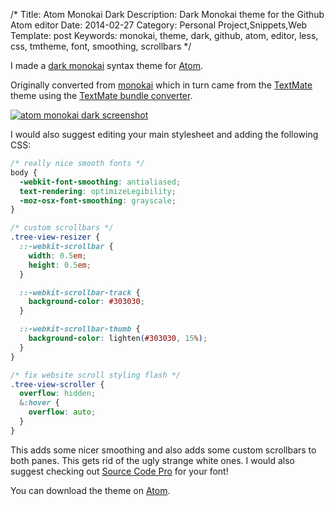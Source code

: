 /*
Title: Atom Monokai Dark
Description: Dark Monokai theme for the Github Atom editor
Date: 2014-02-27
Category: Personal Project,Snippets,Web
Template: post
Keywords: monokai, theme, dark, github, atom, editor, less, css, tmtheme, font, smoothing, scrollbars
*/

I made a [dark monokai](http://atom.io/packages/monokai-dark) syntax theme for [Atom](http://atom.io/).

Originally converted from [monokai](https://github.com/kevinsawicki/monokai) which in turn came from the [TextMate](http://www.monokai.nl/blog/wp-content/asdev/Monokai.tmTheme) theme using the [TextMate bundle converter](http://atom.io/docs/latest/converting-a-text-mate-theme).

<div class="center">
  <a href="http://ohdoylerules.com/content/images/atom-monokai-dark.png" target="_blank"><img alt="atom monokai dark screenshot" src="http://ohdoylerules.com/content/images/atom-monokai-dark.png" ></a>
</div>

I would also suggest editing your main stylesheet and adding the following CSS:

```css
/* really nice smooth fonts */
body {
  -webkit-font-smoothing: antialiased;
  text-rendering: optimizeLegibility;
  -moz-osx-font-smoothing: grayscale;
}

/* custom scrollbars */
.tree-view-resizer {
  ::-webkit-scrollbar {
    width: 0.5em;
    height: 0.5em;
  }

  ::-webkit-scrollbar-track {
    background-color: #303030;
  }

  ::-webkit-scrollbar-thumb {
    background-color: lighten(#303030, 15%);
  }
}

/* fix website scroll styling flash */
.tree-view-scroller {
  overflow: hidden;
  &:hover {
    overflow: auto;
  }
}
```

This adds some nicer smoothing and also adds some custom scrollbars to both panes. This gets rid of the ugly strange white ones. I would also suggest checking out [Source Code Pro](http://ohdoylerules.com/web/source-code-pro-sublime) for your font!

You can download the theme on [Atom](http://atom.io/packages/monokai-dark).
